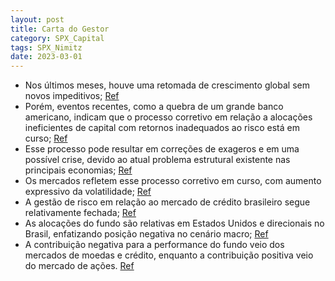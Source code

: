 ```yaml
---
layout: post
title: Carta do Gestor
category: SPX_Capital
tags: SPX_Nimitz
date: 2023-03-01
---
```


- Nos últimos meses, houve uma retomada de crescimento global sem novos impeditivos;
<a href="#" onclick="search_on_pdf('modesta retomada de crescimento global sem novos impeditivos, a China com sua reabertura em curso, ')">Ref</a>
- Porém, eventos recentes, como a quebra de um grande banco americano, indicam que o processo corretivo em relação a alocações ineficientes de capital com retornos inadequados ao risco está em curso;
<a href="#" onclick="search_on_pdf('2008. Em 2008, tínhamos problemas que, do ponto de vista de uma alocação ineficiente de capital, s')">Ref</a>
- Esse processo pode resultar em correções de exageros e em uma possível crise, devido ao atual problema estrutural existente nas principais economias;
<a href="#" onclick="search_on_pdf('negar que os riscos que podem gerá-la são atualmente expressivos. Com crise ou sem crise, já é poss')">Ref</a>
- Os mercados refletem esse processo corretivo em curso, com aumento expressivo da volatilidade;
<a href="#" onclick="search_on_pdf('autoridades competentes não consigam, de forma  veemente, suavizar a sequência de eventos. Os merc')">Ref</a>
- A gestão de risco em relação ao mercado de crédito brasileiro segue relativamente fechada;
<a href="#" onclick="search_on_pdf('negar que os riscos que podem gerá-la são atualmente expressivos. Com crise ou sem crise, já é poss')">Ref</a>
- As alocações do fundo são relativas em Estados Unidos e direcionais no Brasil, enfatizando posição negativa no cenário macro;
<a href="#" onclick="search_on_pdf('negar que os riscos que podem gerá-la são atualmente expressivos. Com crise ou sem crise, já é poss')">Ref</a>
- A contribuição negativa para a performance do fundo veio dos mercados de moedas e crédito, enquanto a contribuição positiva veio do mercado de ações.
<a href="#" onclick="search_on_pdf('-0,68%, ante um CDI de 1,17% no mesmo período. As contribuições negativas para a performance do fun')">Ref</a>
